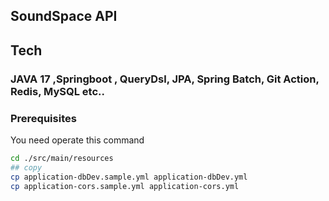 ## SoundSpace API

## Tech

### JAVA 17 ,Springboot , QueryDsl, JPA, Spring Batch, Git Action, Redis, MySQL etc..

### Prerequisites
You need operate this command
```bash
cd ./src/main/resources
## copy 
cp application-dbDev.sample.yml application-dbDev.yml
cp application-cors.sample.yml application-cors.yml
```